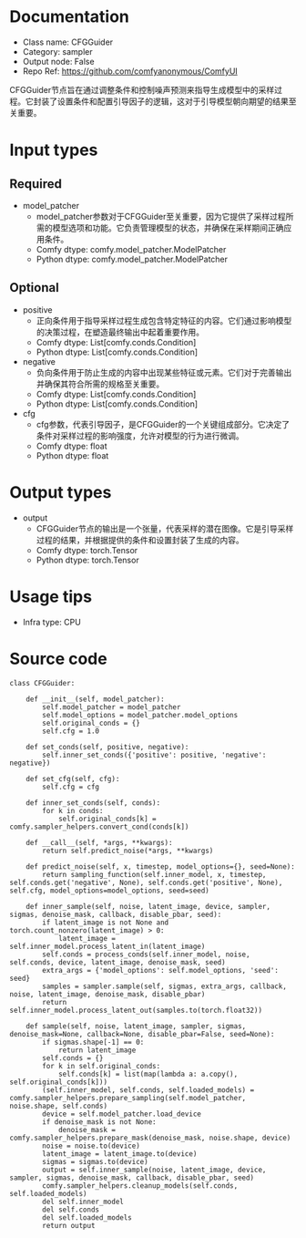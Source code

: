 # Documentation
- Class name: CFGGuider
- Category: sampler
- Output node: False
- Repo Ref: https://github.com/comfyanonymous/ComfyUI

CFGGuider节点旨在通过调整条件和控制噪声预测来指导生成模型中的采样过程。它封装了设置条件和配置引导因子的逻辑，这对于引导模型朝向期望的结果至关重要。

# Input types
## Required
- model_patcher
    - model_patcher参数对于CFGGuider至关重要，因为它提供了采样过程所需的模型选项和功能。它负责管理模型的状态，并确保在采样期间正确应用条件。
    - Comfy dtype: comfy.model_patcher.ModelPatcher
    - Python dtype: comfy.model_patcher.ModelPatcher
## Optional
- positive
    - 正向条件用于指导采样过程生成包含特定特征的内容。它们通过影响模型的决策过程，在塑造最终输出中起着重要作用。
    - Comfy dtype: List[comfy.conds.Condition]
    - Python dtype: List[comfy.conds.Condition]
- negative
    - 负向条件用于防止生成的内容中出现某些特征或元素。它们对于完善输出并确保其符合所需的规格至关重要。
    - Comfy dtype: List[comfy.conds.Condition]
    - Python dtype: List[comfy.conds.Condition]
- cfg
    - cfg参数，代表引导因子，是CFGGuider的一个关键组成部分。它决定了条件对采样过程的影响强度，允许对模型的行为进行微调。
    - Comfy dtype: float
    - Python dtype: float

# Output types
- output
    - CFGGuider节点的输出是一个张量，代表采样的潜在图像。它是引导采样过程的结果，并根据提供的条件和设置封装了生成的内容。
    - Comfy dtype: torch.Tensor
    - Python dtype: torch.Tensor

# Usage tips
- Infra type: CPU

# Source code
```
class CFGGuider:

    def __init__(self, model_patcher):
        self.model_patcher = model_patcher
        self.model_options = model_patcher.model_options
        self.original_conds = {}
        self.cfg = 1.0

    def set_conds(self, positive, negative):
        self.inner_set_conds({'positive': positive, 'negative': negative})

    def set_cfg(self, cfg):
        self.cfg = cfg

    def inner_set_conds(self, conds):
        for k in conds:
            self.original_conds[k] = comfy.sampler_helpers.convert_cond(conds[k])

    def __call__(self, *args, **kwargs):
        return self.predict_noise(*args, **kwargs)

    def predict_noise(self, x, timestep, model_options={}, seed=None):
        return sampling_function(self.inner_model, x, timestep, self.conds.get('negative', None), self.conds.get('positive', None), self.cfg, model_options=model_options, seed=seed)

    def inner_sample(self, noise, latent_image, device, sampler, sigmas, denoise_mask, callback, disable_pbar, seed):
        if latent_image is not None and torch.count_nonzero(latent_image) > 0:
            latent_image = self.inner_model.process_latent_in(latent_image)
        self.conds = process_conds(self.inner_model, noise, self.conds, device, latent_image, denoise_mask, seed)
        extra_args = {'model_options': self.model_options, 'seed': seed}
        samples = sampler.sample(self, sigmas, extra_args, callback, noise, latent_image, denoise_mask, disable_pbar)
        return self.inner_model.process_latent_out(samples.to(torch.float32))

    def sample(self, noise, latent_image, sampler, sigmas, denoise_mask=None, callback=None, disable_pbar=False, seed=None):
        if sigmas.shape[-1] == 0:
            return latent_image
        self.conds = {}
        for k in self.original_conds:
            self.conds[k] = list(map(lambda a: a.copy(), self.original_conds[k]))
        (self.inner_model, self.conds, self.loaded_models) = comfy.sampler_helpers.prepare_sampling(self.model_patcher, noise.shape, self.conds)
        device = self.model_patcher.load_device
        if denoise_mask is not None:
            denoise_mask = comfy.sampler_helpers.prepare_mask(denoise_mask, noise.shape, device)
        noise = noise.to(device)
        latent_image = latent_image.to(device)
        sigmas = sigmas.to(device)
        output = self.inner_sample(noise, latent_image, device, sampler, sigmas, denoise_mask, callback, disable_pbar, seed)
        comfy.sampler_helpers.cleanup_models(self.conds, self.loaded_models)
        del self.inner_model
        del self.conds
        del self.loaded_models
        return output
```